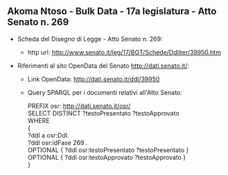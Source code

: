 ## Akoma Ntoso - Bulk Data - 17a legislatura - Atto Senato n. 269 ##

* Scheda del Disegno di Legge - Atto Senato n. 269:
	* http url: http://www.senato.it/leg/17/BGT/Schede/Ddliter/39950.htm

* Riferimenti al sito OpenData del Senato http://dati.senato.it/:
	* Link OpenData: http://dati.senato.it/ddl/39950
	* Query SPARQL per i documenti relativi all'Atto Senato:

        PREFIX osr: <http://dati.senato.it/osr/>  
		SELECT DISTINCT ?testoPresentato ?testoApprovato  
		WHERE  
		{  
		    ?ddl a osr:Ddl.  
		    ?ddl osr:idFase 269 .  
		    OPTIONAL { ?ddl osr:testoPresentato ?testoPresentato }  
		    OPTIONAL { ?ddl osr:testoApprovato ?testoApprovato }  
		}
		